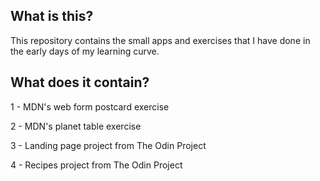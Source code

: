 ## What is this?

This repository contains the small apps and exercises that I have done in the early days of my learning curve.

## What does it contain?

1 - MDN's web form postcard exercise

2 - MDN's planet table exercise

3 - Landing page project from The Odin Project

4 - Recipes project from The Odin Project
